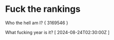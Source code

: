 # Fuck the rankings

Who the hell am I?
{ 3169546 }

What fucking year is it?
[ 2024-08-24T02:30:00Z ]
